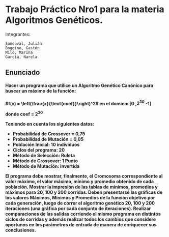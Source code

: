 # Trabajo Práctico Nro1 para la materia Algoritmos Genéticos.


Integrantes:

    Sandoval, Julián
    Boggino, Gastón
    Milo, Marina
    García, Narela
    
    
<h2>Enunciado</h2>

  <h4>Hacer un programa que utilice un Algoritmo Genético Canónico para buscar un máximo de la función:<h4>
  
  $f(x) = \left(\frac{x}{\text{coef}}\right)^2$ en el dominio [0 ,$2^{30}$ -1]
    
  donde coef = $2^{30}$

Teniendo en cuenta los siguientes datos:
  - Probabilidad de Crossover = 0,75
  - Probabilidad de Mutación = 0,05
  - Población Inicial: 10 individuos
  - Ciclos del programa: 20
  - Método de Selección: Ruleta
  - Método de Crossover: 1 Punto
  - Método de Mutación: invertida

El programa debe mostrar, finalmente, el Cromosoma correspondiente al valor máximo, el valor máximo, mínimo y promedio obtenido de cada población.
Mostrar la impresión de las tablas de mínimos, promedios y máximos para 20, 100 y 200 corridas.
Deben presentarse las gráficas de los valores Máximos, Mínimos y Promedios de la función objetivo por cada generación, luego de correr el algoritmo genético 20, 100 y 200 iteraciones (una gráfica por cada conjunto de iteraciones).
Realizar comparaciones de las salidas corriendo el mismo programa en distintos ciclos de corridas y además realizar todos los cambios que considere oportunos en los parámetros de entrada de manera de enriquecer sus conclusiones.
